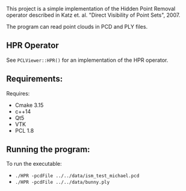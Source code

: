 This project is a simple implementation of the Hidden Point Removal operator described
in Katz et. al. "Direct Visibility of Point Sets", 2007.

The program can read point clouds in PCD and PLY files.

HPR Operator
------------------------

See `PCLViewer::HPR()` for an implementation of the HPR operator.

Requirements:
-------------------------
Requires:
  - Cmake 3.15
  - c++14
  - Qt5
  - VTK
  - PCL 1.8

Running the program:
-------------------------
To run the executable: 
   - `./HPR -pcdFile ../../data/ism_test_michael.pcd`
   - `./HPR -pcdFile ../../data/bunny.ply`
